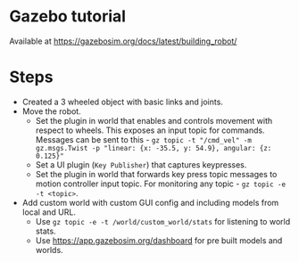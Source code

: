 # Gazebo tutorial
Available at https://gazebosim.org/docs/latest/building_robot/

# Steps
- Created a 3 wheeled object with basic links and joints.
- Move the robot.
    - Set the plugin in world that enables and controls movement with respect to wheels. This exposes an input topic for commands. Messages can be sent to this - `gz topic -t "/cmd_vel" -m gz.msgs.Twist -p "linear: {x: -35.5, y: 54.9}, angular: {z: 0.125}"`
    - Set a UI plugin (`Key Publisher`) that captures keypresses.
    - Set the plugin in world that forwards key press topic messages to motion controller input topic. For monitoring any topic - `gz topic -e -t <topic>`.
- Add custom world with custom GUI config and including models from local and URL.
    - Use `gz topic -e -t /world/custom_world/stats` for listening to world stats.
    - Use https://app.gazebosim.org/dashboard for pre built models and worlds.